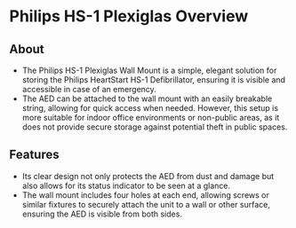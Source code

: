 # Philips HS-1 Plexiglas Overview

## About

- The Philips HS-1 Plexiglas Wall Mount is a simple, elegant solution for storing the Philips HeartStart HS-1 Defibrillator, ensuring it is visible and accessible in case of an emergency.
- The AED can be attached to the wall mount with an easily breakable string, allowing for quick access when needed. However, this setup is more suitable for indoor office environments or non-public areas, as it does not provide secure storage against potential theft in public spaces.

## Features

- Its clear design not only protects the AED from dust and damage but also allows for its status indicator to be seen at a glance.
- The wall mount includes four holes at each end, allowing screws or similar fixtures to securely attach the unit to a wall or other surface, ensuring the AED is visible from both sides.